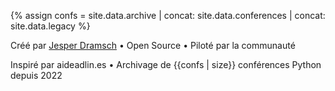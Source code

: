 {% assign confs = site.data.archive | concat: site.data.conferences | concat: site.data.legacy %}

<p>Créé par <a href="https://dramsch.net">Jesper Dramsch</a> • Open Source • Piloté par la communauté</p>
<p>Inspiré par aideadlin.es • Archivage de {{confs | size}} conférences Python depuis 2022</p>

